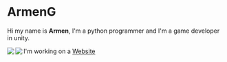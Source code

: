 <h1> ArmenG </h1>

Hi my name is <b>Armen</b>, I'm a python programmer and I'm a game developer in unity.

<img align="left" src="https://github-readme-stats.vercel.app/api?username=ArmenG888&&layout=compact&count_private=true&show_icons=true&hide_border=true&card_width=200&include_all_commits=true&bg_color=0D1117&title_color=FFFFFF&text_color=FFFFFF&icon_color=FFFFFF"/>
<img align="left" src="https://github-readme-stats.vercel.app/api/top-langs/?username=ArmenG888&layout=compact&hide_border=true&card_width=200&bg_color=0D1117&title_color=FFFFFF&text_color=FFFFFF&icon_color=FFFFFF"/>

I'm working on a <a href="https://github.com/ArmenG888/DevMedia">Website</a> 
